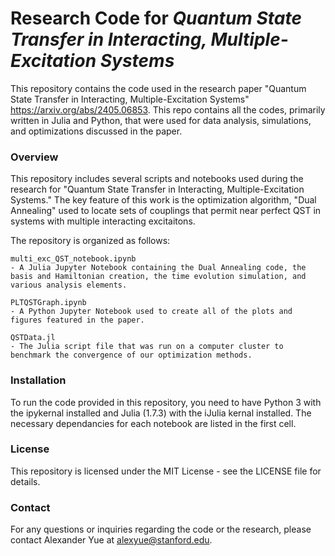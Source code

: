# Research Code for _Quantum State Transfer in Interacting, Multiple-Excitation Systems_

This repository contains the code used in the research paper "Quantum State Transfer in Interacting, Multiple-Excitation Systems" https://arxiv.org/abs/2405.06853. This repo contains all the codes, primarily written in Julia and Python, that were used for data analysis, simulations, and optimizations discussed in the paper.

### Overview

This repository includes several scripts and notebooks used during the research for "Quantum State Transfer in Interacting, Multiple-Excitation Systems." The key feature of this work is the optimization algorithm, "Dual Annealing" used to locate sets of couplings that permit near perfect QST in systems with multiple interacting excitaitons. 

The repository is organized as follows:
```
multi_exc_QST_notebook.ipynb 
- A Julia Jupyter Notebook containing the Dual Annealing code, the basis and Hamiltonian creation, the time evolution simulation, and various analysis elements.

PLTQSTGraph.ipynb
- A Python Jupyter Notebook used to create all of the plots and figures featured in the paper.

QSTData.jl
- The Julia script file that was run on a computer cluster to benchmark the convergence of our optimization methods.
```

### Installation

To run the code provided in this repository, you need to have Python 3 with the ipykernal installed and Julia (1.7.3) with the iJulia kernal installed. The necessary dependancies for each notebook are listed in the first cell. 

### License

This repository is licensed under the MIT License - see the LICENSE file for details.

### Contact

For any questions or inquiries regarding the code or the research, please contact Alexander Yue at alexyue@stanford.edu.
